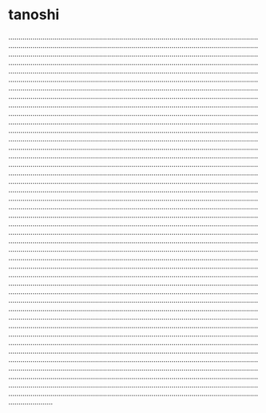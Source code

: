 # tanoshi

..........................................................................................................................................................................................................................................................................................................................................................................................................................................................................................................................................................................................................................................................................................................................................................................................................................................................................................................................................................................................................................................................................................................................................................................................................................................................................................................................................................................................................................................................................................................................................................................................................................................................................................................................................................................................................................................................................................................................................................................................................................................................................................................................................................................................................................................................................................................................................................................................................................................................................................................................................................................................................................................................................................................................................................................................................................................................................................................................................................................................................................................................................................................................................................................................................................................................................................................................................................................................................................................................................................................................................................................................................................................................................................................................................................................................................................................................................................................................................................................................................................................................................................................................................................................................................................................................................................................................................................................................................................................................................................................................................................................................................................................................................................................................................................................................................................................................................................................................................................................................................................................................................................................................................................................................................................................................................................................................................................................................................................................................................................................................................................................